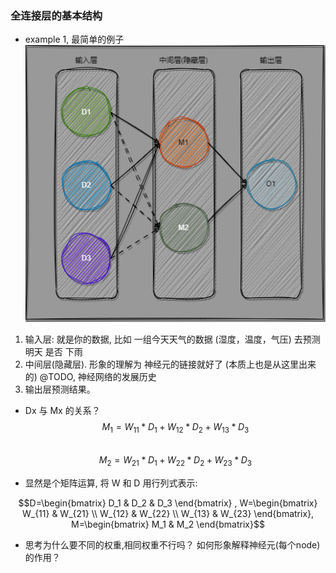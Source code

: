 ### 全连接层的基本结构
+ example 1, 最简单的例子  
![img](./doc/example_1.png)

1. 输入层: 就是你的数据, 比如 一组今天天气的数据 (湿度，温度，气压) 去预测明天 是否 下雨
2. 中间层(隐藏层). 形象的理解为 神经元的链接就好了 (本质上也是从这里出来的) @TODO, 神经网络的发展历史
3. 输出层预测结果。

+ Dx 与 Mx 的关系？  
$$M_1 = W_{11}*D_1 + W_{12}*D_2 + W_{13}*D_3$$  
$$M_2 = W_{21}*D_1 + W_{22}*D_2 + W_{23}*D_3$$

+ 显然是个矩阵运算, 将 W 和 D 用行列式表示:  
```math
D=\begin{bmatrix}
D_1 & D_2 & D_3
\end{bmatrix} ,
W=\begin{bmatrix}
W_{11} & W_{21} \\
W_{12} & W_{22} \\
W_{13} & W_{23}
\end{bmatrix},
M=\begin{bmatrix}
 M_1 & M_2
\end{bmatrix}
```

+ 思考为什么要不同的权重,相同权重不行吗？ 如何形象解释神经元(每个node)的作用？


